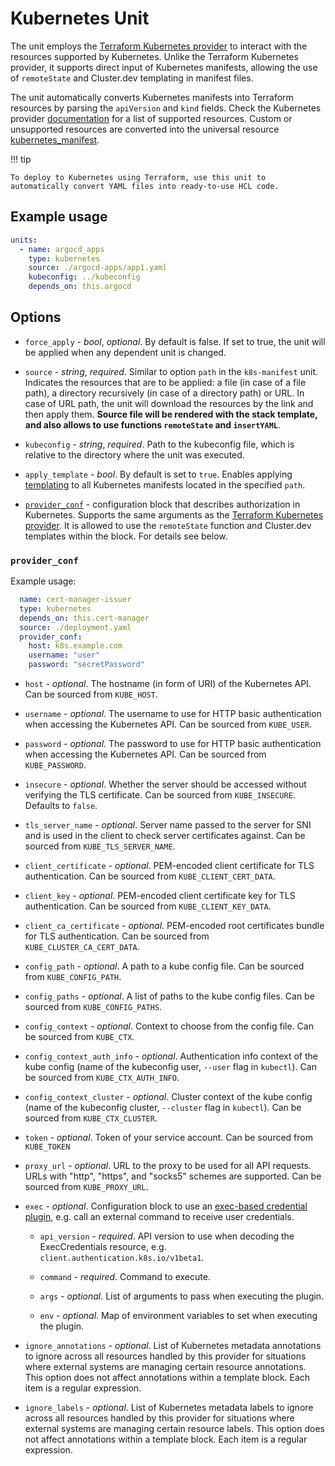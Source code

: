 # Kubernetes Unit

The unit employs the [Terraform Kubernetes provider](https://registry.terraform.io/providers/hashicorp/kubernetes/latest/docs) to interact with the resources supported by Kubernetes. Unlike the Terraform Kubernetes provider, it supports direct input of Kubernetes manifests, allowing the use of `remoteState` and Cluster.dev templating in manifest files.

The unit automatically converts Kubernetes manifests into Terraform resources by parsing the `apiVersion` and `kind` fields. Check the Kubernetes provider [documentation](https://registry.terraform.io/providers/hashicorp/kubernetes/latest/docs) for a list of supported resources. Custom or unsupported resources are converted into the universal resource [kubernetes_manifest](https://registry.terraform.io/providers/hashicorp/kubernetes/latest/docs/resources/manifest).

!!! tip

    To deploy to Kubernetes using Terraform, use this unit to automatically convert YAML files into ready-to-use HCL code.

## Example usage

```yaml
units:
  - name: argocd_apps
    type: kubernetes
    source: ./argocd-apps/app1.yaml
    kubeconfig: ../kubeconfig
    depends_on: this.argocd
```

## Options

* `force_apply` - *bool*, *optional*. By default is false. If set to true, the unit will be applied when any dependent unit is changed.

* `source` - *string*, *required*. Similar to option `path` in the `k8s-manifest` unit. Indicates the resources that are to be applied: a file (in case of a file path), a directory recursively (in case of a directory path) or URL. In case of URL path, the unit will download the resources by the link and then apply them. **Source file will be rendered with the stack template, and also allows to use functions `remoteState` and `insertYAML`**.

* `kubeconfig` - *string*, *required*. Path to the kubeconfig file, which is relative to the directory where the unit was executed.

* `apply_template` - *bool*. By default is set to `true`. Enables applying [templating](https://docs.cluster.dev/templating/) to all Kubernetes manifests located in the specified `path`. 

* [`provider_conf`](#provider_conf) - configuration block that describes authorization in Kubernetes. Supports the same arguments as the [Terraform Kubernetes provider](https://registry.terraform.io/providers/hashicorp/kubernetes/latest/docs#argument-reference). It is allowed to use the `remoteState` function and Cluster.dev templates within the block. For details see below.

### `provider_conf`

Example usage:

  ```yaml
    name: cert-manager-issuer
    type: kubernetes
    depends_on: this.cert-manager
    source: ./deployment.yaml
    provider_conf:
      host: k8s.example.com
      username: "user"
      password: "secretPassword"
  ```

* `host` - *optional*. The hostname (in form of URI) of the Kubernetes API. Can be sourced from `KUBE_HOST`.

* `username` - *optional*. The username to use for HTTP basic authentication when accessing the Kubernetes API. Can be sourced from `KUBE_USER`.

* `password` - *optional*. The password to use for HTTP basic authentication when accessing the Kubernetes API. Can be sourced from `KUBE_PASSWORD`.

* `insecure` - *optional*. Whether the server should be accessed without verifying the TLS certificate. Can be sourced from `KUBE_INSECURE`. Defaults to `false`.

* `tls_server_name` - *optional*. Server name passed to the server for SNI and is used in the client to check server certificates against. Can be sourced from `KUBE_TLS_SERVER_NAME`.

* `client_certificate` - *optional*. PEM-encoded client certificate for TLS authentication. Can be sourced from `KUBE_CLIENT_CERT_DATA`.

* `client_key` - *optional*. PEM-encoded client certificate key for TLS authentication. Can be sourced from `KUBE_CLIENT_KEY_DATA`.

* `client_ca_certificate` - *optional*. PEM-encoded root certificates bundle for TLS authentication. Can be sourced from `KUBE_CLUSTER_CA_CERT_DATA`.

* `config_path` - *optional*. A path to a kube config file. Can be sourced from `KUBE_CONFIG_PATH`.

* `config_paths` - *optional*. A list of paths to the kube config files. Can be sourced from `KUBE_CONFIG_PATHS`.

* `config_context` - *optional*. Context to choose from the config file. Can be sourced from `KUBE_CTX`.

* `config_context_auth_info` - *optional*. Authentication info context of the kube config (name of the kubeconfig user, `--user` flag in `kubectl`). Can be sourced from `KUBE_CTX_AUTH_INFO`.

* `config_context_cluster` - *optional*. Cluster context of the kube config (name of the kubeconfig cluster, `--cluster` flag in `kubectl`). Can be sourced from `KUBE_CTX_CLUSTER`.

* `token` - *optional*. Token of your service account. Can be sourced from `KUBE_TOKEN`

* `proxy_url` - *optional*. URL to the proxy to be used for all API requests. URLs with "http", "https", and "socks5" schemes are supported. Can be sourced from `KUBE_PROXY_URL`.

* `exec` - *optional*. Configuration block to use an [exec-based credential plugin](https://kubernetes.io/docs/reference/access-authn-authz/authentication/#client-go-credential-plugins), e.g. call an external command to receive user credentials.

    * `api_version` - *required*. API version to use when decoding the ExecCredentials resource, e.g. `client.authentication.k8s.io/v1beta1`.

    * `command` - *required*. Command to execute.

    * `args` - *optional*. List of arguments to pass when executing the plugin.

    * `env` - *optional*. Map of environment variables to set when executing the plugin.

* `ignore_annotations` - *optional*.  List of Kubernetes metadata annotations to ignore across all resources handled by this provider for situations where external systems are managing certain resource annotations. This option does not affect annotations within a template block. Each item is a regular expression.

* `ignore_labels` - *optional*. List of Kubernetes metadata labels to ignore across all resources handled by this provider for situations where external systems are managing certain resource labels. This option does not affect annotations within a template block. Each item is a regular expression.



